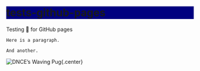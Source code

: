 <link href="style. css" rel="stylesheet"></link> 

<style>
  h1 {
    background-color: navy;
  }
</style>

# tests-github-pages
Testing 💩 for GitHub pages

```{.red .numberLines startFrom="1"}
Here is a paragraph.

And another.
```

<style>
.center {
  display: block;
  margin-left: auto;
  margin-right: auto;
}
</style>
![DNCE’s Waving Pug](https://media.giphy.com/media/3oKIPsx2VAYAgEHC12/giphy.gif){.center}
